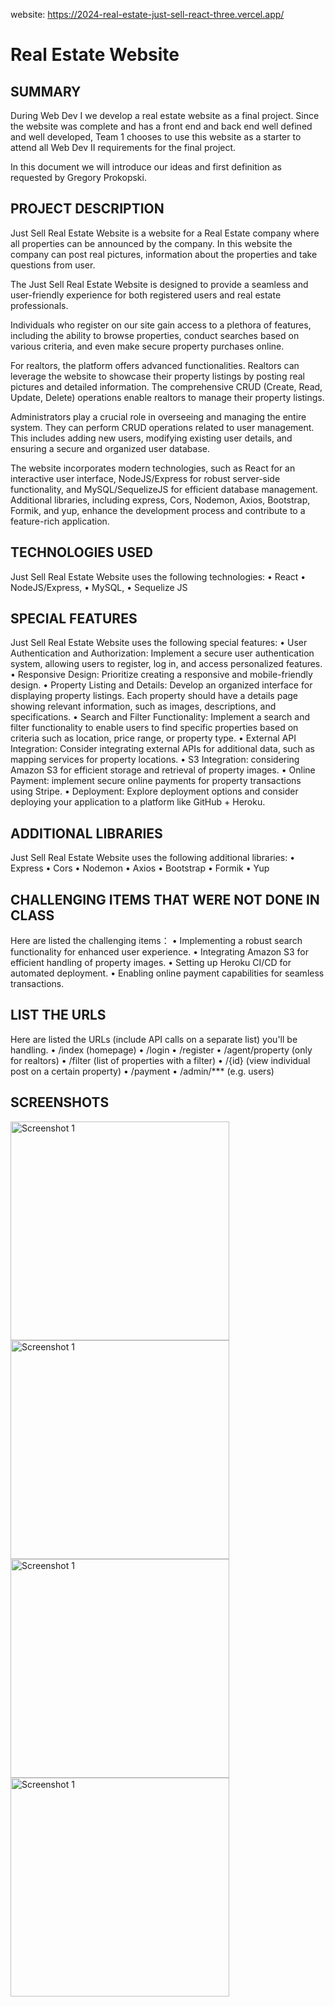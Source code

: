website: https://2024-real-estate-just-sell-react-three.vercel.app/

# Real Estate Website

	 
## SUMMARY
During Web Dev I we develop a real estate website as a final project. Since the website was complete and has a front end and back end well defined and well developed, Team 1 chooses to use this website as a starter to attend all Web Dev II requirements for the final project.

In this document we will introduce our ideas and first definition as requested by Gregory Prokopski.


## PROJECT DESCRIPTION
Just Sell Real Estate Website is a website for a Real Estate company where all properties can be announced by the company. In this website the company can post real pictures, information about the properties and take questions from user.

The Just Sell Real Estate Website is designed to provide a seamless and user-friendly experience for both registered users and real estate professionals.

Individuals who register on our site gain access to a plethora of features, including the ability to browse properties, conduct searches based on various criteria, and even make secure property purchases online. 

For realtors, the platform offers advanced functionalities. Realtors can leverage the website to showcase their property listings by posting real pictures and detailed information. The comprehensive CRUD (Create, Read, Update, Delete) operations enable realtors to manage their property listings.

Administrators play a crucial role in overseeing and managing the entire system. They can perform CRUD operations related to user management. This includes adding new users, modifying existing user details, and ensuring a secure and organized user database.

The website incorporates modern technologies, such as React for an interactive user interface, NodeJS/Express for robust server-side functionality, and MySQL/SequelizeJS for efficient database management. Additional libraries, including express, Cors, Nodemon, Axios, Bootstrap, Formik, and yup, enhance the development process and contribute to a feature-rich application.
	
 

 
## TECHNOLOGIES USED
Just Sell Real Estate Website uses the following technologies:
•	React
•	NodeJS/Express,
•	MySQL,
•	Sequelize JS



## SPECIAL FEATURES
Just Sell Real Estate Website uses the following special features:
•	User Authentication and Authorization: Implement a secure user authentication system, allowing users to register, log in, and access personalized features. 
•	Responsive Design: Prioritize creating a responsive and mobile-friendly design. 
•	Property Listing and Details: Develop an organized interface for displaying property listings. Each property should have a details page showing relevant information, such as images, descriptions, and specifications.
•	Search and Filter Functionality: Implement a search and filter functionality to enable users to find specific properties based on criteria such as location, price range, or property type. 
•	External API Integration: Consider integrating external APIs for additional data, such as mapping services for property locations.
•	S3 Integration: considering Amazon S3 for efficient storage and retrieval of property images.
•	Online Payment: implement secure online payments for property transactions using Stripe. 
•	Deployment: Explore deployment options and consider deploying your application to a platform like GitHub + Heroku.




## ADDITIONAL LIBRARIES
Just Sell Real Estate Website uses the following additional libraries:
•	Express
•	Cors
•	Nodemon
•	Axios
•	Bootstrap
•	Formik
•	Yup


 
## CHALLENGING ITEMS THAT WERE NOT DONE IN CLASS
Here are listed the challenging items：
•	Implementing a robust search functionality for enhanced user experience.
•	Integrating Amazon S3 for efficient handling of property images.
•	Setting up Heroku CI/CD for automated deployment.
•	Enabling online payment capabilities for seamless transactions.


## LIST THE URLS 
Here are listed the URLs (include API calls on a separate list) you'll be handling.
•	/index (homepage)
•	/login
•	/register
•	/agent/property (only for realtors)
•	/filter (list of properties with a filter)
•	/{id} (view individual post on a certain property)
•	/payment
•	/admin/*** (e.g. users)


## SCREENSHOTS

<img src="" alt="Screenshot 1" width="350">
<img src="" alt="Screenshot 1" width="350">
<img src="" alt="Screenshot 1" width="350">
<img src="" alt="Screenshot 1" width="350">





